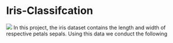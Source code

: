 # Iris-Classifcation
<img src = 'https://data-flair.training/blogs/wp-content/uploads/sites/2/2021/10/iris-flower.webp'>
In this project, the iris dataset contains the length and width of respective petals sepals. Using this data we conduct the following

